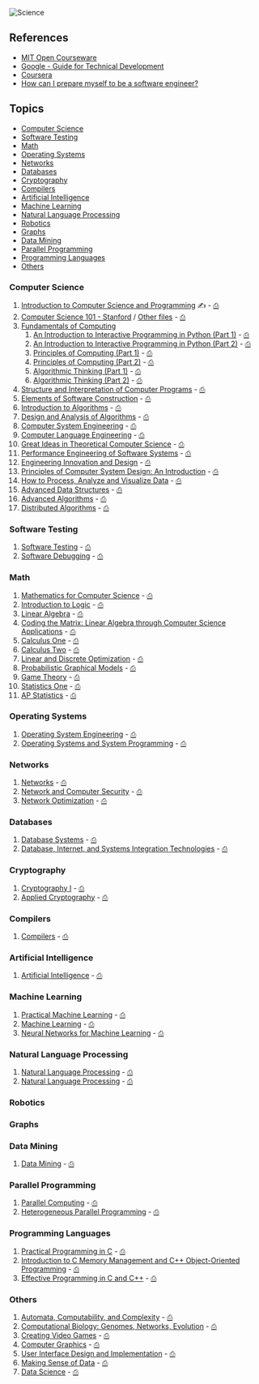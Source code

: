 ![Science](http://i.imgur.com/U3Y68Ha.jpg)

## References

- [MIT Open Courseware](http://ocw.mit.edu/courses/#electrical-engineering-and-computer-science)
- [Google - Guide for Technical Development](https://www.google.com/about/careers/students/guide-to-technical-development.html)
- [Coursera](https://www.coursera.org/)
- [How can I prepare myself to be a software engineer?](http://qr.ae/fMbg8)

## Topics

- [Computer Science](#computer-science)
- [Software Testing](#software-testing)
- [Math](#math)
- [Operating Systems](#operating-systems)
- [Networks](#networks)
- [Databases](#databases)
- [Cryptography](#cryptography)
- [Compilers](#compilers)
- [Artificial Intelligence](#artificial-intelligence)
- [Machine Learning](#machine-learning)
- [Natural Language Processing](#natural-language-processing)
- [Robotics](#robotics)
- [Graphs](#graphs)
- [Data Mining](#data-mining)
- [Parallel Programming](#parallel-programming)
- [Programming Languages](#programming-languages)
- [Others](#others)

### Computer Science

1. [Introduction to Computer Science and Programming](http://ocw.mit.edu/courses/electrical-engineering-and-computer-science/6-00sc-introduction-to-computer-science-and-programming-spring-2011/) ✍ - [⎙](/computer-science/01-introduction-to-cs-and-programming-mit)
1. [Computer Science 101 - Stanford](https://lagunita.stanford.edu/courses/Engineering/CS101/Summer2014/about) / [Other files](http://web.stanford.edu/class/cs101/) - [⎙]()
1. [Fundamentals of Computing](https://www.coursera.org/specialization/fundamentalscomputing2/37/certificate)
	1. [An Introduction to Interactive Programming in Python (Part 1)](https://www.coursera.org/course/interactivepython1) - [⎙](/computer-science/)
	1. [An Introduction to Interactive Programming in Python (Part 2)](https://www.coursera.org/course/interactivepython2) - [⎙](/computer-science/)
	1. [Principles of Computing (Part 1)](https://www.coursera.org/course/principlescomputing1) - [⎙](/computer-science/)
	1. [Principles of Computing (Part 2)](https://www.coursera.org/course/principlescomputing2) - [⎙](/computer-science/)
	1. [Algorithmic Thinking (Part 1)](https://www.coursera.org/course/algorithmicthink1) - [⎙](/computer-science/)
	1. [Algorithmic Thinking (Part 2)](https://www.coursera.org/course/algorithmicthink2) - [⎙](/computer-science/)
1. [Structure and Interpretation of Computer Programs](http://ocw.mit.edu/courses/electrical-engineering-and-computer-science/6-001-structure-and-interpretation-of-computer-programs-spring-2005/) - [⎙]()
1. [Elements of Software Construction](http://ocw.mit.edu/courses/electrical-engineering-and-computer-science/6-005-elements-of-software-construction-fall-2011/) - [⎙]()
1. [Introduction to Algorithms](http://ocw.mit.edu/courses/electrical-engineering-and-computer-science/6-006-introduction-to-algorithms-fall-2011/) - [⎙]()
1. [Design and Analysis of Algorithms](http://ocw.mit.edu/courses/electrical-engineering-and-computer-science/6-046j-design-and-analysis-of-algorithms-spring-2012/) - [⎙]()
1. [Computer System Engineering](http://ocw.mit.edu/courses/electrical-engineering-and-computer-science/6-033-computer-system-engineering-spring-2009/) - [⎙]()
1. [Computer Language Engineering](http://ocw.mit.edu/courses/electrical-engineering-and-computer-science/6-035-computer-language-engineering-spring-2010/) - [⎙]()
1. [Great Ideas in Theoretical Computer Science](http://ocw.mit.edu/courses/electrical-engineering-and-computer-science/6-080-great-ideas-in-theoretical-computer-science-spring-2008/) - [⎙]()
1. [Performance Engineering of Software Systems](http://ocw.mit.edu/courses/electrical-engineering-and-computer-science/6-172-performance-engineering-of-software-systems-fall-2010/) - [⎙]()
1. [Engineering Innovation and Design](http://ocw.mit.edu/courses/engineering-systems-division/esd-051j-engineering-innovation-and-design-fall-2012/) - [⎙]()
1. [Principles of Computer System Design: An Introduction](http://ocw.mit.edu/resources/res-6-004-principles-of-computer-system-design-an-introduction-spring-2009/) - [⎙]()
1. [How to Process, Analyze and Visualize Data](http://ocw.mit.edu/resources/res-6-009-how-to-process-analyze-and-visualize-data-january-iap-2012/) - [⎙]()
1. [Advanced Data Structures](http://ocw.mit.edu/courses/electrical-engineering-and-computer-science/6-851-advanced-data-structures-spring-2012/) - [⎙]()
1. [Advanced Algorithms](http://ocw.mit.edu/courses/electrical-engineering-and-computer-science/6-854j-advanced-algorithms-fall-2008/) - [⎙]()
1. [Distributed Algorithms](http://ocw.mit.edu/courses/electrical-engineering-and-computer-science/6-852j-distributed-algorithms-fall-2009/) - [⎙]()

### Software Testing

1. [Software Testing](https://www.udacity.com/course/software-testing--cs258) - [⎙]()
1. [Software Debugging](https://www.udacity.com/course/software-debugging--cs259) - [⎙]()

### Math

1. [Mathematics for Computer Science](http://ocw.mit.edu/courses/electrical-engineering-and-computer-science/6-042j-mathematics-for-computer-science-fall-2010/) - [⎙]()
1. [Introduction to Logic](https://www.coursera.org/course/intrologic) - [⎙]()
1. [Linear Algebra](http://ocw.mit.edu/courses/mathematics/18-06-linear-algebra-spring-2010/) - [⎙]()
1. [Coding the Matrix: Linear Algebra through Computer Science Applications](https://www.coursera.org/course/matrix) - [⎙]()
1. [Calculus One](https://www.coursera.org/learn/calculus1) - [⎙]()
1. [Calculus Two](https://www.coursera.org/learn/advanced-calculus) - [⎙]()
1. [Linear and Discrete Optimization](https://www.coursera.org/course/linearopt) - [⎙]()
1. [Probabilistic Graphical Models](https://www.coursera.org/course/pgm) - [⎙]()
1. [Game Theory](https://www.coursera.org/course/gametheory) - [⎙]()
1. [Statistics One](https://www.coursera.org/course/stats1) - [⎙]()
1. [AP Statistics](http://stattrek.com/tutorials/ap-statistics-tutorial.aspx) - [⎙]()

### Operating Systems

1. [Operating System Engineering](http://ocw.mit.edu/courses/electrical-engineering-and-computer-science/6-828-operating-system-engineering-fall-2012/) - [⎙]()
1. [Operating Systems and System Programming](https://www.youtube.com/watch?v=XgQo4JkN4Bw&list=PL3289DD0D0F0CD4A3) - [⎙]()

### Networks

1. [Networks](http://ocw.mit.edu/courses/economics/14-15j-networks-fall-2009/) - [⎙]()
1. [Network and Computer Security](http://ocw.mit.edu/courses/electrical-engineering-and-computer-science/6-857-network-and-computer-security-spring-2014/) - [⎙]()
1. [Network Optimization](http://ocw.mit.edu/courses/sloan-school-of-management/15-082j-network-optimization-fall-2010/) - [⎙]()

### Databases

1. [Database Systems](http://ocw.mit.edu/courses/electrical-engineering-and-computer-science/6-830-database-systems-fall-2010/) - [⎙]()
1. [Database, Internet, and Systems Integration Technologies](http://ocw.mit.edu/courses/civil-and-environmental-engineering/1-264j-database-internet-and-systems-integration-technologies-fall-2013/) - [⎙]()

### Cryptography

1. [Cryptography I](https://www.coursera.org/course/crypto) - [⎙]()
1. [Applied Cryptography](https://www.udacity.com/course/applied-cryptography--cs387) - [⎙]()

### Compilers

1. [Compilers](https://www.coursera.org/course/compilers) - [⎙]()

### Artificial Intelligence

1. [Artificial Intelligence](http://ocw.mit.edu/courses/electrical-engineering-and-computer-science/6-034-artificial-intelligence-fall-2010/) - [⎙]()

### Machine Learning

1. [Practical Machine Learning](https://www.coursera.org/course/predmachlearn) - [⎙]()
1. [Machine Learning](https://www.coursera.org/learn/machine-learning) - [⎙]()
1. [Neural Networks for Machine Learning](https://www.coursera.org/course/neuralnets) - [⎙]()

### Natural Language Processing

1. [Natural Language Processing](https://www.coursera.org/course/nlangp) - [⎙]()
1. [Natural Language Processing](https://www.coursera.org/course/nlp) - [⎙]()

### Robotics

### Graphs

### Data Mining

1. [Data Mining](https://www.coursera.org/specialization/datamining/20?utm_medium=catalog) - [⎙]()

### Parallel Programming

1. [Parallel Computing](http://ocw.mit.edu/courses/mathematics/18-337j-parallel-computing-fall-2011/) - [⎙]()
1. [Heterogeneous Parallel Programming](https://www.coursera.org/course/hetero) - [⎙]()

### Programming Languages

1. [Practical Programming in C](http://ocw.mit.edu/courses/electrical-engineering-and-computer-science/6-087-practical-programming-in-c-january-iap-2010/) - [⎙]()
1. [Introduction to C Memory Management and C++ Object-Oriented Programming](http://ocw.mit.edu/courses/electrical-engineering-and-computer-science/6-088-introduction-to-c-memory-management-and-c-object-oriented-programming-january-iap-2010/) - [⎙]()
1. [Effective Programming in C and C++](http://ocw.mit.edu/courses/electrical-engineering-and-computer-science/6-s096-effective-programming-in-c-and-c-january-iap-2014/) - [⎙]()

### Others

1. [Automata, Computability, and Complexity](http://ocw.mit.edu/courses/electrical-engineering-and-computer-science/6-045j-automata-computability-and-complexity-spring-2011/) - [⎙]()
1. [Computational Biology: Genomes, Networks, Evolution](http://ocw.mit.edu/courses/electrical-engineering-and-computer-science/6-047-computational-biology-genomes-networks-evolution-fall-2008/) - [⎙]()
1. [Creating Video Games](http://ocw.mit.edu/courses/comparative-media-studies-writing/cms-611j-creating-video-games-fall-2013/) - [⎙]()
1. [Computer Graphics](http://ocw.mit.edu/courses/electrical-engineering-and-computer-science/6-837-computer-graphics-fall-2012/) - [⎙]()
1. [User Interface Design and Implementation](http://ocw.mit.edu/courses/electrical-engineering-and-computer-science/6-831-user-interface-design-and-implementation-spring-2011/) - [⎙]()
1. [Making Sense of Data](https://datasense.withgoogle.com/course) - [⎙]()
1. [Data Science](https://www.coursera.org/specialization/jhudatascience/1?utm_medium=courseDescripTop) - [⎙]()
